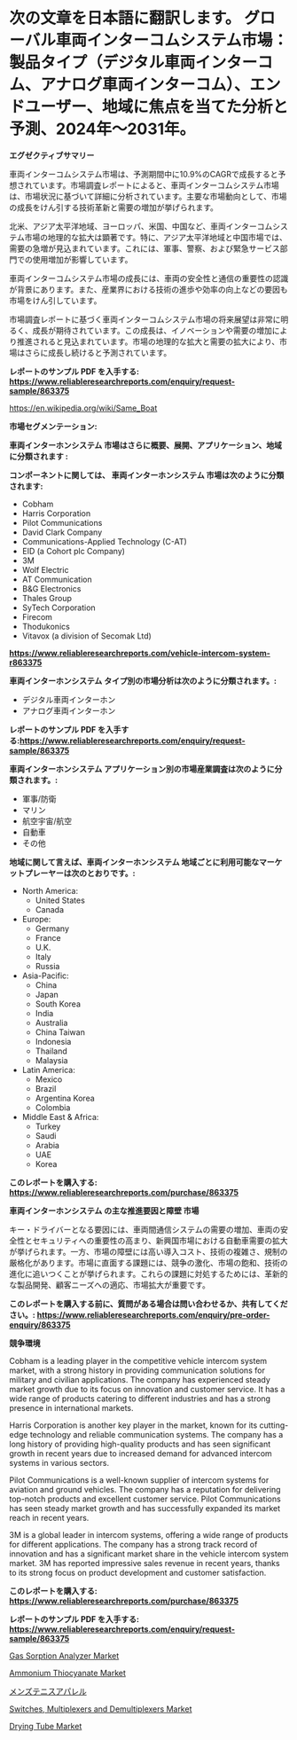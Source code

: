 <p><h1>次の文章を日本語に翻訳します。 グローバル車両インターコムシステム市場：製品タイプ（デジタル車両インターコム、アナログ車両インターコム）、エンドユーザー、地域に焦点を当てた分析と予測、2024年〜2031年。</h1></p><p><strong>エグゼクティブサマリー</strong></p>
<p><p>車両インターコムシステム市場は、予測期間中に10.9%のCAGRで成長すると予想されています。市場調査レポートによると、車両インターコムシステム市場は、市場状況に基づいて詳細に分析されています。主要な市場動向として、市場の成長をけん引する技術革新と需要の増加が挙げられます。</p><p>北米、アジア太平洋地域、ヨーロッパ、米国、中国など、車両インターコムシステム市場の地理的な拡大は顕著です。特に、アジア太平洋地域と中国市場では、需要の急増が見込まれています。これには、軍事、警察、および緊急サービス部門での使用増加が影響しています。</p><p>車両インターコムシステム市場の成長には、車両の安全性と通信の重要性の認識が背景にあります。また、産業界における技術の進歩や効率の向上などの要因も市場をけん引しています。</p><p>市場調査レポートに基づく車両インターコムシステム市場の将来展望は非常に明るく、成長が期待されています。この成長は、イノベーションや需要の増加により推進されると見込まれています。市場の地理的な拡大と需要の拡大により、市場はさらに成長し続けると予測されています。</p></p>
<p><strong>レポートのサンプル PDF を入手する: <a href="https://www.reliableresearchreports.com/enquiry/request-sample/863375">https://www.reliableresearchreports.com/enquiry/request-sample/863375</a></strong></p>
<p><a href="https://en.wikipedia.org/wiki/Same_Boat">https://en.wikipedia.org/wiki/Same_Boat</a></p>
<p><strong>市場セグメンテーション:</strong></p>
<p><strong> 車両インターホンシステム 市場はさらに概要、展開、アプリケーション、地域に分類されます :</strong></p>
<p><strong>コンポーネントに関しては、 車両インターホンシステム 市場は次のように分類されます:</strong></p>
<p><ul><li>Cobham</li><li>Harris Corporation</li><li>Pilot Communications</li><li>David Clark Company</li><li>Communications-Applied Technology (C-AT)</li><li>EID (a Cohort plc Company)</li><li>3M</li><li>Wolf Electric</li><li>AT Communication</li><li>B&G Electronics</li><li>Thales Group</li><li>SyTech Corporation</li><li>Firecom</li><li>Thodukonics</li><li>Vitavox (a division of Secomak Ltd)</li></ul></p>
<p><strong><a href="https://www.reliableresearchreports.com/vehicle-intercom-system-r863375">https://www.reliableresearchreports.com/vehicle-intercom-system-r863375</a></strong></p>
<p><strong> 車両インターホンシステム タイプ別の市場分析は次のように分類されます。:</strong></p>
<p><ul><li>デジタル車両インターホン</li><li>アナログ車両インターホン</li></ul></p>
<p><strong>レポートのサンプル PDF を入手する:<a href="https://www.reliableresearchreports.com/enquiry/request-sample/863375">https://www.reliableresearchreports.com/enquiry/request-sample/863375</a></strong></p>
<p><strong> 車両インターホンシステム アプリケーション別の市場産業調査は次のように分類されます。:</strong></p>
<p><ul><li>軍事/防衛</li><li>マリン</li><li>航空宇宙/航空</li><li>自動車</li><li>その他</li></ul></p>
<p><strong>地域に関して言えば、車両インターホンシステム 地域ごとに利用可能なマーケットプレーヤーは次のとおりです。:</strong></p>
<p><ul>
    <li>
        North America:
        <ul>
            <li>United States</li>
            <li>Canada</li>
        </ul>
    </li>
    <li>
        Europe:
        <ul>
            <li>Germany</li>
            <li>France</li>
            <li>U.K.</li>
            <li>Italy</li>
            <li>Russia</li>
        </ul>
    </li>
    <li>
        Asia-Pacific:
        <ul>
            <li>China</li>
            <li>Japan</li>
            <li>South Korea</li>
            <li>India</li>
            <li>Australia</li>
            <li>China Taiwan</li>
            <li>Indonesia</li>
            <li>Thailand</li>
            <li>Malaysia</li>
        </ul>
    </li>
    <li>
        Latin America:
        <ul>
            <li>Mexico</li>
            <li>Brazil</li>
            <li>Argentina Korea</li>
            <li>Colombia</li>
        </ul>
    </li>
    <li>
        Middle East & Africa:
        <ul>
            <li>Turkey</li>
            <li>Saudi</li>
            <li>Arabia</li>
            <li>UAE</li>
            <li>Korea</li>
        </ul>
    </li>
    </ul></p>
<p><strong>このレポートを購入する: <a href="https://www.reliableresearchreports.com/purchase/863375">https://www.reliableresearchreports.com/purchase/863375</a></strong></p>
<p><strong>車両インターホンシステム の主な推進要因と障壁 市場</strong></p>
<p><p>キー・ドライバーとなる要因には、車両間通信システムの需要の増加、車両の安全性とセキュリティへの重要性の高まり、新興国市場における自動車需要の拡大が挙げられます。一方、市場の障壁には高い導入コスト、技術の複雑さ、規制の厳格化があります。市場に直面する課題には、競争の激化、市場の飽和、技術の進化に追いつくことが挙げられます。これらの課題に対処するためには、革新的な製品開発、顧客ニーズへの適応、市場拡大が重要です。</p></p>
<p><strong>このレポートを購入する前に、質問がある場合は問い合わせるか、共有してください。: <a href="https://www.reliableresearchreports.com/enquiry/pre-order-enquiry/863375">https://www.reliableresearchreports.com/enquiry/pre-order-enquiry/863375</a></strong></p>
<p><strong>競争環境</strong></p>
<p><p>Cobham is a leading player in the competitive vehicle intercom system market, with a strong history in providing communication solutions for military and civilian applications. The company has experienced steady market growth due to its focus on innovation and customer service. It has a wide range of products catering to different industries and has a strong presence in international markets.</p><p>Harris Corporation is another key player in the market, known for its cutting-edge technology and reliable communication systems. The company has a long history of providing high-quality products and has seen significant growth in recent years due to increased demand for advanced intercom systems in various sectors.</p><p>Pilot Communications is a well-known supplier of intercom systems for aviation and ground vehicles. The company has a reputation for delivering top-notch products and excellent customer service. Pilot Communications has seen steady market growth and has successfully expanded its market reach in recent years.</p><p>3M is a global leader in intercom systems, offering a wide range of products for different applications. The company has a strong track record of innovation and has a significant market share in the vehicle intercom system market. 3M has reported impressive sales revenue in recent years, thanks to its strong focus on product development and customer satisfaction.</p></p>
<p><strong>このレポートを購入する: <a href="https://www.reliableresearchreports.com/purchase/863375">https://www.reliableresearchreports.com/purchase/863375</a></strong></p>
<p><strong>レポートのサンプル PDF を入手する: <a href="https://www.reliableresearchreports.com/enquiry/request-sample/863375">https://www.reliableresearchreports.com/enquiry/request-sample/863375</a></strong><strong></strong></p>
<p><p><a href="https://github.com/piersRei1940/Market-Research-Report-List-1/blob/main/gas-sorption-analyzer-market.md">Gas Sorption Analyzer Market</a></p><p><a href="https://www.linkedin.com/pulse/insights-ammonium-thiocyanate-industry-market-financial-status-cixjf">Ammonium Thiocyanate Market</a></p><p><a href="https://medium.com/@dressleredward/%E7%94%B7%E6%80%A7%E3%83%86%E3%83%8B%E3%82%B9%E3%82%A2%E3%83%91%E3%83%AC%E3%83%AB%E5%B8%82%E5%A0%B4%E8%AA%BF%E6%9F%BB-%E7%94%A3%E6%A5%AD%E9%80%B2%E5%8C%96-%E3%81%9D%E3%81%97%E3%81%A62031%E5%B9%B4%E3%81%BE%E3%81%A7%E3%81%AE%E4%BA%88%E6%B8%AC-2b5ba831080d?postPublishedType=initial">メンズテニスアパレル</a></p><p><a href="https://medium.com/@carlahoustonh51/future-trends-in-global-switches-multiplexers-and-demultiplexers-market-market-insights-and-dfdd904f2718?postPublishedType=initial">Switches, Multiplexers and Demultiplexers Market</a></p><p><a href="https://github.com/WillisLebsack/Market-Research-Report-List-1/blob/main/drying-tube-market.md">Drying Tube Market</a></p></p>